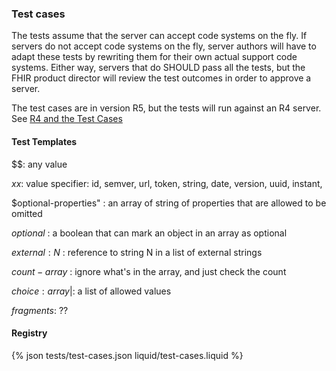 

### Test cases 


The tests assume that the server can accept code systems on the fly.
If servers do not accept code systems on the fly, server authors will have to 
adapt these tests by rewriting them for their own actual support code systems. 
Either way, servers that do SHOULD pass all the tests, but the FHIR product director 
will review the test outcomes in order to approve a server. 

The test cases are in version R5, but the tests will run against an R4 server. 
See [R4 and the Test Cases](r4.html)

#### Test Templates 

$$: any value

$xx$: value specifier: id, semver, url, token, string, date, version, uuid, instant, 

$optional-properties" : an array of string of properties that are allowed to be omitted

$optional$ : a boolean that can mark an object in an array as optional

$external:N$ : reference to string N in a list of external strings 

$count-array$ : ignore what's in the array, and just check the count 

$choice: array|$: a list of allowed values 

$fragments$: ??

#### Registry

{% json tests/test-cases.json liquid/test-cases.liquid %}